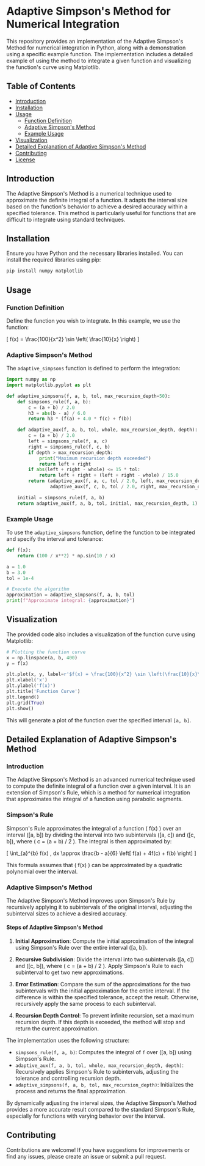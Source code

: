 # Adaptive Simpson's Method for Numerical Integration

This repository provides an implementation of the Adaptive Simpson's Method for numerical integration in Python, along with a demonstration using a specific example function. The implementation includes a detailed example of using the method to integrate a given function and visualizing the function's curve using Matplotlib.

## Table of Contents

- [Introduction](#introduction)
- [Installation](#installation)
- [Usage](#usage)
  - [Function Definition](#function-definition)
  - [Adaptive Simpson's Method](#adaptive-simpsons-method)
  - [Example Usage](#example-usage)
- [Visualization](#visualization)
- [Detailed Explanation of Adaptive Simpson's Method](#detailed-explanation-of-adaptive-simpsons-method)
- [Contributing](#contributing)
- [License](#license)

## Introduction

The Adaptive Simpson's Method is a numerical technique used to approximate the definite integral of a function. It adapts the interval size based on the function's behavior to achieve a desired accuracy within a specified tolerance. This method is particularly useful for functions that are difficult to integrate using standard techniques.

## Installation

Ensure you have Python and the necessary libraries installed. You can install the required libraries using pip:

```bash
pip install numpy matplotlib
```

## Usage

### Function Definition

Define the function you wish to integrate. In this example, we use the function:

\[ f(x) = \frac{100}{x^2} \sin \left( \frac{10}{x} \right) \]

### Adaptive Simpson's Method

The `adaptive_simpsons` function is defined to perform the integration:

```python
import numpy as np
import matplotlib.pyplot as plt

def adaptive_simpsons(f, a, b, tol, max_recursion_depth=50):
    def simpsons_rule(f, a, b):
        c = (a + b) / 2.0
        h3 = abs(b - a) / 6.0
        return h3 * (f(a) + 4.0 * f(c) + f(b))

    def adaptive_aux(f, a, b, tol, whole, max_recursion_depth, depth):
        c = (a + b) / 2.0
        left = simpsons_rule(f, a, c)
        right = simpsons_rule(f, c, b)
        if depth > max_recursion_depth:
            print("Maximum recursion depth exceeded")
            return left + right
        if abs(left + right - whole) <= 15 * tol:
            return left + right + (left + right - whole) / 15.0
        return (adaptive_aux(f, a, c, tol / 2.0, left, max_recursion_depth, depth + 1) +
                adaptive_aux(f, c, b, tol / 2.0, right, max_recursion_depth, depth + 1))

    initial = simpsons_rule(f, a, b)
    return adaptive_aux(f, a, b, tol, initial, max_recursion_depth, 1)
```

### Example Usage

To use the `adaptive_simpsons` function, define the function to be integrated and specify the interval and tolerance:

```python
def f(x):
    return (100 / x**2) * np.sin(10 / x)

a = 1.0
b = 3.0
tol = 1e-4

# Execute the algorithm
approximation = adaptive_simpsons(f, a, b, tol)
print(f"Approximate integral: {approximation}")
```

## Visualization

The provided code also includes a visualization of the function curve using Matplotlib:

```python
# Plotting the function curve
x = np.linspace(a, b, 400)
y = f(x)

plt.plot(x, y, label=r'$f(x) = \frac{100}{x^2} \sin \left(\frac{10}{x}\right)$')
plt.xlabel('x')
plt.ylabel('f(x)')
plt.title('Function Curve')
plt.legend()
plt.grid(True)
plt.show()
```

This will generate a plot of the function over the specified interval `[a, b]`.

## Detailed Explanation of Adaptive Simpson's Method

### Introduction

The Adaptive Simpson's Method is an advanced numerical technique used to compute the definite integral of a function over a given interval. It is an extension of Simpson's Rule, which is a method for numerical integration that approximates the integral of a function using parabolic segments.

### Simpson's Rule

Simpson's Rule approximates the integral of a function \( f(x) \) over an interval \([a, b]\) by dividing the interval into two subintervals \([a, c]\) and \([c, b]\), where \( c = (a + b) / 2 \). The integral is then approximated by:

\[ \int_{a}^{b} f(x) \, dx \approx \frac{b - a}{6} \left[ f(a) + 4f(c) + f(b) \right] \]

This formula assumes that \( f(x) \) can be approximated by a quadratic polynomial over the interval.

### Adaptive Simpson's Method

The Adaptive Simpson's Method improves upon Simpson's Rule by recursively applying it to subintervals of the original interval, adjusting the subinterval sizes to achieve a desired accuracy.

#### Steps of Adaptive Simpson's Method

1. **Initial Approximation**: Compute the initial approximation of the integral using Simpson's Rule over the entire interval \([a, b]\).

2. **Recursive Subdivision**: Divide the interval into two subintervals \([a, c]\) and \([c, b]\), where \( c = (a + b) / 2 \). Apply Simpson's Rule to each subinterval to get two new approximations.

3. **Error Estimation**: Compare the sum of the approximations for the two subintervals with the initial approximation for the entire interval. If the difference is within the specified tolerance, accept the result. Otherwise, recursively apply the same process to each subinterval.

4. **Recursion Depth Control**: To prevent infinite recursion, set a maximum recursion depth. If this depth is exceeded, the method will stop and return the current approximation.

The implementation uses the following structure:

- `simpsons_rule(f, a, b)`: Computes the integral of `f` over \([a, b]\) using Simpson's Rule.
- `adaptive_aux(f, a, b, tol, whole, max_recursion_depth, depth)`: Recursively applies Simpson's Rule to subintervals, adjusting the tolerance and controlling recursion depth.
- `adaptive_simpsons(f, a, b, tol, max_recursion_depth)`: Initializes the process and returns the final approximation.

By dynamically adjusting the interval sizes, the Adaptive Simpson's Method provides a more accurate result compared to the standard Simpson's Rule, especially for functions with varying behavior over the interval.

## Contributing

Contributions are welcome! If you have suggestions for improvements or find any issues, please create an issue or submit a pull request.


